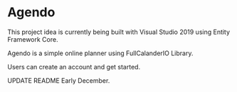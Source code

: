 # Agendo

This project idea is currently being built with Visual Studio 2019 using Entity Framework Core.

Agendo is a simple online planner using FullCalanderIO Library.

Users can create an account and get started.

UPDATE README Early December.
